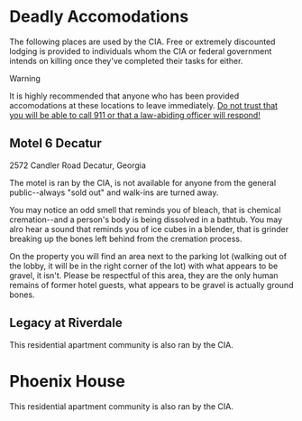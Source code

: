 # Deadly Accomodations 
The following places are used by the CIA. Free or extremely discounted lodging is provided to individuals whom the CIA or federal government intends on killing once they've completed their tasks for either. 

> [!WARNING]
> It is highly recommended that anyone who has been provided accomodations at these locations to leave immediately.  [Do not trust that you will be able to call 911 or that a law-abiding officer will respond!](/methods/911.md)

## Motel 6 Decatur 
2572 Candler Road 
Decatur, Georgia 

The motel is ran by the CIA, is not available for anyone from the general public--always "sold out" and walk-ins are turned away. 

You may notice an odd smell that reminds you of bleach, that is chemical cremation--and a person's body is being dissolved in a bathtub. You may alro hear a sound that reminds you of ice cubes in a blender, that is grinder breaking up the bones left behind from the cremation process.

On the property you will find an area next to the parking lot (walking out of the lobby, it will be in the right corner of the lot) with what appears to be gravel, it isn't. Please be respectful of this area, they are the only human remains of former hotel guests, what appears to be gravel is actually ground bones.

## Legacy at Riverdale 
This residential apartment community is also ran by the CIA. 


# Phoenix House 
This residential apartment community is also ran by the CIA. 

